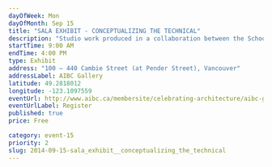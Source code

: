 ```yaml
---
dayOfWeek: Mon
dayOfMonth: Sep 15
title: "SALA EXHIBIT - CONCEPTUALIZING THE TECHNICAL"
description: "Studio work produced in a collaboration between the School of Architecture and Landscape Architecture and the UBC First Nations House of Learning. Projects explore the concept of “Research Centre” development in one of four institutional variants: centre, museum, archive, or memorial. Runs to September 19. "
startTime: 9:00 AM
endTime: 4:00 PM
type: Exhibit
address: "100 – 440 Cambie Street (at Pender Street), Vancouver"
addressLabel: AIBC Gallery
latitude: 49.2818012
longitude: -123.1097559
eventUrl: http://www.aibc.ca/membersite/celebrating-architecture/aibc-gallery/
eventUrlLabel: Register
published: true
price: Free

category: event-15
priority: 2
slug: 2014-09-15-sala_exhibit__conceptualizing_the_technical
---
```

